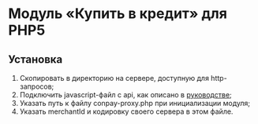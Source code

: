 Модуль «Купить в кредит» для PHP5
=================================

## Установка
1. Скопировать в директорию на сервере, доступную для http-запросов;
2. Подключить javascript-файл с api, как описано в [руководстве](https://www.conpay.ru/profile/merchant/info/install);
3. Указать путь к файлу conpay-proxy.php при инициализации модуля;
4. Указать merchantId и кодировку своего сервера в этом файле.
